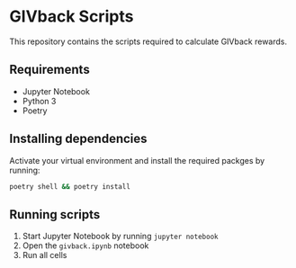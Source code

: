 # GIVback Scripts

This repository contains the scripts required to calculate GIVback rewards.

## Requirements

- Jupyter Notebook
- Python 3
- Poetry

## Installing dependencies

Activate your virtual environment and install the required packges by running:

```sh
poetry shell && poetry install
```

## Running scripts

1. Start Jupyter Notebook by running `jupyter notebook`
2. Open the `givback.ipynb` notebook
3. Run all cells


